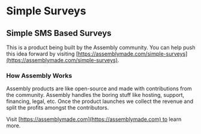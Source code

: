 # Simple Surveys

## Simple SMS Based Surveys

This is a product being built by the Assembly community. You can help push this idea forward by visiting [https://assemblymade.com/simple-surveys](https://assemblymade.com/simple-surveys).

### How Assembly Works

Assembly products are like open-source and made with contributions from the community. Assembly handles the boring stuff like hosting, support, financing, legal, etc. Once the product launches we collect the revenue and split the profits amongst the contributors.

Visit [https://assemblymade.com](https://assemblymade.com) to learn more.
